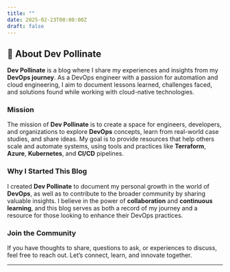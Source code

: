 ```yaml
---
title: ""
date: 2025-02-23T00:00:00Z
draft: false
---
```


## 🌱 About Dev Pollinate

**Dev Pollinate** is a blog where I share my experiences and insights from my **DevOps journey**. As a DevOps engineer with a passion for automation and cloud engineering, I aim to document lessons learned, challenges faced, and solutions found while working with cloud-native technologies.

### Mission

The mission of **Dev Pollinate** is to create a space for engineers, developers, and organizations to explore **DevOps** concepts, learn from real-world case studies, and share ideas. My goal is to provide resources that help others scale and automate systems, using tools and practices like **Terraform**, **Azure**, **Kubernetes**, and **CI/CD** pipelines.

### Why I Started This Blog

I created **Dev Pollinate** to document my personal growth in the world of **DevOps**, as well as to contribute to the broader community by sharing valuable insights. I believe in the power of **collaboration** and **continuous learning**, and this blog serves as both a record of my journey and a resource for those looking to enhance their DevOps practices.

### Join the Community

If you have thoughts to share, questions to ask, or experiences to discuss, feel free to reach out. Let’s connect, learn, and innovate together.

---

